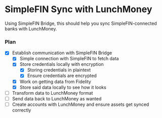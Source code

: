 # SimpleFIN Sync with LunchMoney

Using SimpleFIN Bridge, this should help you sync SimpleFIN-connected banks with LunchMoney.

### Plan
- [x] Establish communication with SimpleFIN Bridge
  - [x] Simple connection with SimpleFIN to fetch data
  - [x] Store credentials locally with encryption
    - [x] Storing credentials in plaintext
    - [x] Ensure credentials are encrypted
  - [x] Work on getting data from Fidelity
  - [x] Store said data locally to see how it looks
- [ ] Transform data to LunchMoney format
- [ ] Send data back to LunchMoney as wanted
- [ ] Create accounts with LunchMoney and ensure assets get synced correctly

